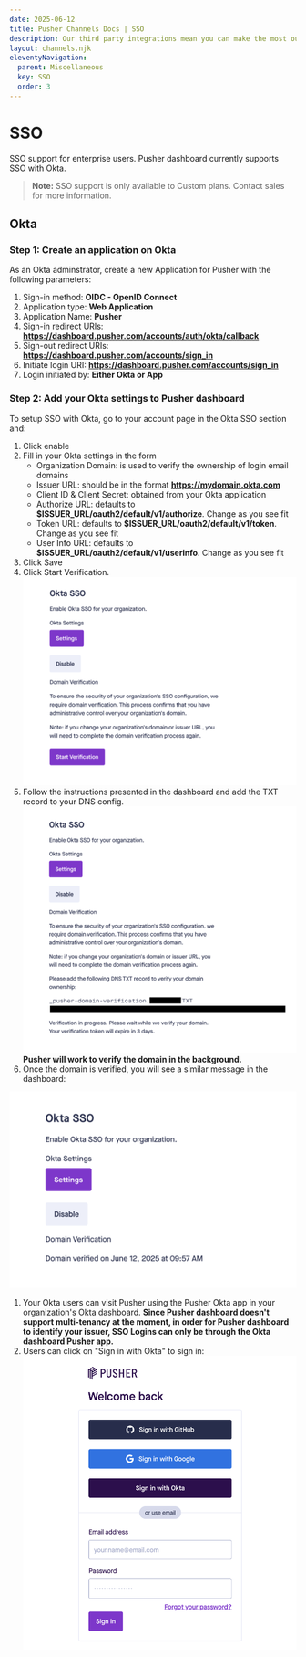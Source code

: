 ```yaml
---
date: 2025-06-12
title: Pusher Channels Docs | SSO
description: Our third party integrations mean you can make the most out of building your apps with Channels. Including Librato, Datadog and Metrics.
layout: channels.njk
eleventyNavigation:
  parent: Miscellaneous
  key: SSO
  order: 3
---
```


# SSO

SSO support for enterprise users. Pusher dashboard currently supports SSO with Okta.

> **Note:** SSO support is only available to Custom plans. Contact sales for more information.

## Okta

### Step 1: Create an application on Okta

As an Okta adminstrator, create a new Application for Pusher with the following parameters:

1. Sign-in method: **OIDC - OpenID Connect**
1. Application type: **Web Application**
1. Application Name: **Pusher**
1. Sign-in redirect URIs: **https://dashboard.pusher.com/accounts/auth/okta/callback**
1. Sign-out redirect URIs: **https://dashboard.pusher.com/accounts/sign_in**
1. Initiate login URI: **https://dashboard.pusher.com/accounts/sign_in**
1. Login initiated by: **Either Okta or App**


### Step 2: Add your Okta settings to Pusher dashboard

To setup SSO with Okta, go to your account page in the Okta SSO section and:

1. Click enable
1. Fill in your Okta settings in the form
    - Organization Domain: is used to verify the ownership of login email domains
    - Issuer URL: should be in the format **https://mydomain.okta.com**
    - Client ID & Client Secret: obtained from your Okta application
    - Authorize URL: defaults to **$ISSUER_URL/oauth2/default/v1/authorize**. Change as you see fit
    - Token URL: defaults to **$ISSUER_URL/oauth2/default/v1/token**. Change as you see fit
    - User Info URL: defaults to **$ISSUER_URL/oauth2/default/v1/userinfo**. Change as you see fit
1. Click Save
1. Click Start Verification.
![Okta SSO domain verification](./img/okta-sso-domain-verification.png)
1. Follow the instructions presented in the dashboard and add the TXT record to your DNS config.
![Okta SSO domain verification](./img/okta-sso-domain-verification-2.png)
**Pusher will work to verify the domain in the background.**
1. Once the domain is verified, you will see a similar message in the dashboard:

![Okta SSO domain verified](./img/okta-sso-domain-verified.png)
1. Your Okta users can visit Pusher using the Pusher Okta app in your organization's Okta dashboard.
**Since Pusher dashboard doesn't support multi-tenancy at the moment, in order for Pusher dashboard to identify your issuer, SSO Logins can only be through the Okta dashboard Pusher app.**
1. Users can click on "Sign in with Okta" to sign in:
![Okta SSO Login Button](./img/okta-sso-login-button.png)
